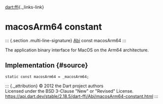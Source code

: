 [dart:ffi](../../dart-ffi/dart-ffi-library){._links-link}

macosArm64 constant
===================

::: {.section .multi-line-signature}
[Abi](../abi-class) const macosArm64
:::

The application binary interface for MacOS on the Arm64 architecture.

Implementation {#source}
--------------

``` {.language-dart data-language="dart"}
static const macosArm64 = _macosArm64;
```

::: {._attribution}
© 2012 the Dart project authors\
Licensed under the BSD 3-Clause \"New\" or \"Revised\" License.\
<https://api.dart.dev/stable/2.18.5/dart-ffi/Abi/macosArm64-constant.html>
:::
